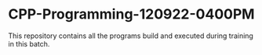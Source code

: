# CPP-Programming-120922-0400PM
This repository contains all the programs build and executed during training in this batch.
